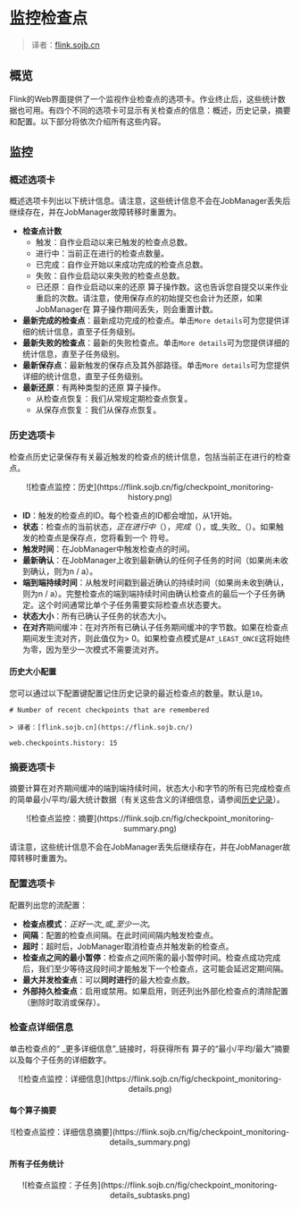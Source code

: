

# 监控检查点

> 译者：[flink.sojb.cn](https://flink.sojb.cn/)


## 概览

Flink的Web界面提供了一个监视作业检查点的选项卡。作业终止后，这些统计数据也可用。有四个不同的选项卡可显示有关检查点的信息：概述，历史记录，摘要和配置。以下部分将依次介绍所有这些内容。

## 监控

### 概述选项卡

概述选项卡列出以下统计信息。请注意，这些统计信息不会在JobManager丢失后继续存在，并在JobManager故障转移时重置为。

*   **检查点计数**
    *   触发：自作业启动以来已触发的检查点总数。
    *   进行中：当前正在进行的检查点数量。
    *   已完成：自作业开始以来成功完成的检查点总数。
    *   失败：自作业启动以来失败的检查点总数。
    *   已还原：自作业启动以来的还原 算子操作数。这也告诉您自提交以来作业重启的次数。请注意，使用保存点的初始提交也会计为还原，如果JobManager在 算子操作期间丢失，则会重置计数。
*   **最新完成的检查点**：最新成功完成的检查点。单击`More details`可为您提供详细的统计信息，直至子任务级别。
*   **最新失败的检查点**：最新的失败检查点。单击`More details`可为您提供详细的统计信息，直至子任务级别。
*   **最新保存点**：最新触发的保存点及其外部路径。单击`More details`可为您提供详细的统计信息，直至子任务级别。
*   **最新还原**：有两种类型的还原 算子操作。
    *   从检查点恢复：我们从常规定期检查点恢复。
    *   从保存点恢复：我们从保存点恢复。

### 历史选项卡

检查点历史记录保存有关最近触发的检查点的统计信息，包括当前正在进行的检查点。

<center>![检查点监控：历史](https://flink.sojb.cn/fig/checkpoint_monitoring-history.png)</center>

*   **ID**：触发​​的检查点的ID。每个检查点的ID都会增加，从1开始。
*   **状态**：检查点的当前状态，_正在进行中_（），_完成_（），或_失败_（）。如果触发的检查点是保存点，您将看到一个 符号。
*   **触发时间**：在JobManager中触发检查点的时间。
*   **最新确认**：在JobManager上收到最新确认的任何子任务的时间（如果尚未收到确认，则为n / a）。
*   **端到端持续时间**：从触发时间戳到最近确认的持续时间（如果尚未收到确认，则为n / a）。完整检查点的端到端持续时间由确认检查点的最后一个子任务确定。这个时间通常比单个子任务需要实际检查点状态要大。
*   **状态大小**：所有已确认子任务的状态大小。
*   **在对齐**期间缓冲：在对齐所有已确认子任务期间缓冲的字节数。如果在检查点期间发生流对齐，则此值仅为&gt; 0。如果检查点模式是`AT_LEAST_ONCE`这将始终为零，因为至少一次模式不需要流对齐。

#### 历史大小配置

您可以通过以下配置键配置记住历史记录的最近检查点的数量。默认是`10`。



```
# Number of recent checkpoints that are remembered

> 译者：[flink.sojb.cn](https://flink.sojb.cn/)

web.checkpoints.history: 15
```



### 摘要选项卡

摘要计算在对齐期间缓冲的端到端持续时间，状态大小和字节的所有已完成检查点的简单最小/平均/最大统计数据（有关这些含义的详细信息，请参阅[历史记录](#history)）。

<center>![检查点监控：摘要](https://flink.sojb.cn/fig/checkpoint_monitoring-summary.png)</center>

请注意，这些统计信息不会在JobManager丢失后继续存在，并在JobManager故障转移时重置为。

### 配置选项卡

配置列出您的流配置：

*   **检查点模式**：_正好一次_或_至少一次_。
*   **间隔**：配置的检查点间隔。在此时间间隔内触发检查点。
*   **超时**：超时后，JobManager取消检查点并触发新的检查点。
*   **检查点之间的最小暂停**：检查点之间所需的最小暂停时间。检查点成功完成后，我们至少等待这段时间才能触发下一个检查点，这可能会延迟定期间隔。
*   **最大并发检查点**：可以**同时进行**的最大检查点数。
*   **外部持久检查点**：启用或禁用。如果启用，则还列出外部化检查点的清除配置（删除时取消或保存）。

### 检查点详细信息

单击检查点的“ _更多详细信息”_链接时，将获得所有 算子的“最小/平均/最大”摘要以及每个子任务的详细数字。

<center>![检查点监控：详细信息](https://flink.sojb.cn/fig/checkpoint_monitoring-details.png)</center>

#### 每个算子摘要

<center>![检查点监控：详细信息摘要](https://flink.sojb.cn/fig/checkpoint_monitoring-details_summary.png)</center>

#### 所有子任务统计

<center>![检查点监控：子任务](https://flink.sojb.cn/fig/checkpoint_monitoring-details_subtasks.png)</center>

